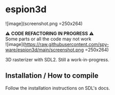 # espion3d
![image](screenshot.png =250x264)

⚠️ **CODE REFACTORING IN PROGRESS** ⚠️  
Some parts or all the code may not work  
![image](https://raw.githubusercontent.com/spy-ware/espion3d/main/screenshot.png =250x264)  

3D rasterizer with SDL2. Still a work-in-progress.

## Installation / How to compile

Follow the installation instructions on SDL's docs.
